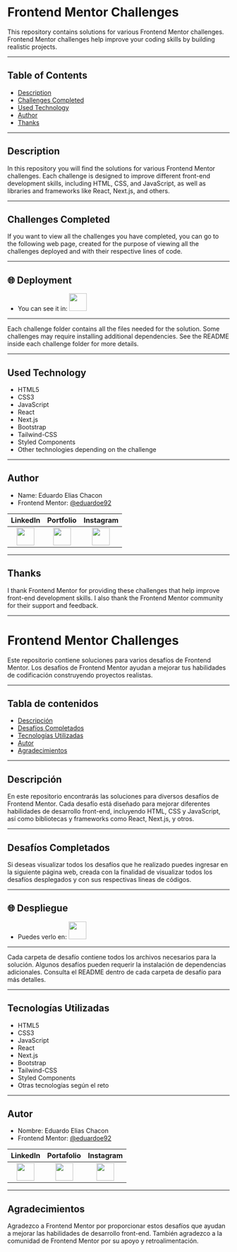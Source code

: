 # Frontend Mentor Challenges

This repository contains solutions for various Frontend Mentor challenges. Frontend Mentor challenges help improve your coding skills by building realistic projects.

---

## Table of Contents

- [Description](#description)
- [Challenges Completed](#challenges-completed)
- [Used Technology](#used-technology)
- [Author](#author)
- [Thanks](#thanks)

---

## Description

In this repository you will find the solutions for various Frontend Mentor challenges. Each challenge is designed to improve different front-end development skills, including HTML, CSS, and JavaScript, as well as libraries and frameworks like React, Next.js, and others.

---

## Challenges Completed

If you want to view all the challenges you have completed, you can go to the following web page, created for the purpose of viewing all the challenges deployed and with their respective lines of code.

---

## 🌐 Deployment
 
- You can see it in: <a href="https://eduardoe92.github.io/Challenge/"><img src="https://cdn-icons-png.flaticon.com/512/5602/5602732.png" width="40" height="40"/></a>

---

Each challenge folder contains all the files needed for the solution. Some challenges may require installing additional dependencies. See the README inside each challenge folder for more details.

---

## Used Technology

- HTML5
- CSS3
- JavaScript
- React
- Next.js
- Bootstrap
- Tailwind-CSS
- Styled Components
- Other technologies depending on the challenge

---

## Author

- Name: Eduardo Elias Chacon
- Frontend Mentor: [@eduardoe92](https://www.frontendmentor.io/profile/eduardoe92)

| LinkedIn | Portfolio | Instagram |
|:--------------------------------------------------------------------:|:------------------------------------------------------------------------:|:-------------------------------------------------------------------------:|
| <a href="https://www.linkedin.com/in/eduardoe92/"><img src="https://cdn.jsdelivr.net/gh/devicons/devicon/icons/linkedin/linkedin-original.svg" width="40" height="40"/></a> | <a href="https://eduardoeliaschacon-portfolio.vercel.app/"><img src="https://cdn-icons-png.flaticon.com/512/5602/5602732.png" width="40" height="40"/></a> | <a href="https://www.instagram.com/eduardo.e"><img src="https://cdn-icons-png.flaticon.com/512/174/174855.png" width="40" height="40"/></a> |

---

## Thanks

I thank Frontend Mentor for providing these challenges that help improve front-end development skills. I also thank the Frontend Mentor community for their support and feedback.

---

# Frontend Mentor Challenges

Este repositorio contiene soluciones para varios desafíos de Frontend Mentor. Los desafíos de Frontend Mentor ayudan a mejorar tus habilidades de codificación construyendo proyectos realistas.

---

## Tabla de contenidos

- [Descripción](#descripción)
- [Desafíos Completados](#desafíos-completados)
- [Tecnologías Utilizadas](#tecnologías-utilizadas)
- [Autor](#autor)
- [Agradecimientos](#agradecimientos)

---

## Descripción

En este repositorio encontrarás las soluciones para diversos desafíos de Frontend Mentor. Cada desafío está diseñado para mejorar diferentes habilidades de desarrollo front-end, incluyendo HTML, CSS y JavaScript, así como bibliotecas y frameworks como React, Next.js, y otros.

---

## Desafíos Completados

Si deseas visualizar todos los desafíos que he realizado puedes ingresar en la siguiente página web, creada con la finalidad de visualizar todos los desafíos desplegados y con sus respectivas líneas de códigos.

---

## 🌐 Despliegue
 
- Puedes verlo en: <a href="https://eduardoe92.github.io/Challenge/"><img src="https://cdn-icons-png.flaticon.com/512/5602/5602732.png" width="40" height="40"/></a>

---

Cada carpeta de desafío contiene todos los archivos necesarios para la solución. Algunos desafíos pueden requerir la instalación de dependencias adicionales. Consulta el README dentro de cada carpeta de desafío para más detalles.

---

## Tecnologías Utilizadas

- HTML5
- CSS3
- JavaScript
- React
- Next.js
- Bootstrap
- Tailwind-CSS
- Styled Components
- Otras tecnologías según el reto

---

## Autor

- Nombre: Eduardo Elias Chacon
- Frontend Mentor: [@eduardoe92](https://www.frontendmentor.io/profile/eduardoe92)
  
| LinkedIn | Portafolio | Instagram |
|:--------------------------------------------------------------------:|:------------------------------------------------------------------------:|:-------------------------------------------------------------------------:|
| <a href="https://www.linkedin.com/in/eduardoe92/"><img src="https://cdn.jsdelivr.net/gh/devicons/devicon/icons/linkedin/linkedin-original.svg" width="40" height="40"/></a> | <a href="https://eduardoeliaschacon-portfolio.vercel.app/"><img src="https://cdn-icons-png.flaticon.com/512/5602/5602732.png" width="40" height="40"/></a> | <a href="https://www.instagram.com/eduardo.e"><img src="https://cdn-icons-png.flaticon.com/512/174/174855.png" width="40" height="40"/></a> |

---

## Agradecimientos

Agradezco a Frontend Mentor por proporcionar estos desafíos que ayudan a mejorar las habilidades de desarrollo front-end. También agradezco a la comunidad de Frontend Mentor por su apoyo y retroalimentación.
